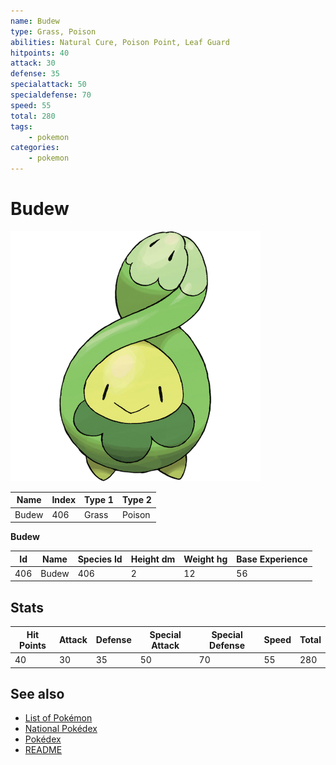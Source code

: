 ```yaml
---
name: Budew
type: Grass, Poison
abilities: Natural Cure, Poison Point, Leaf Guard
hitpoints: 40
attack: 30
defense: 35
specialattack: 50
specialdefense: 70
speed: 55
total: 280
tags:
    - pokemon
categories:
    - pokemon
---
```


# Budew


![Budew](images/406.png)

| **Name** | **Index** | **Type 1** | **Type 2** |
|----|----|----|----|
| Budew | 406 | Grass | Poison  |

**Budew** 




| **Id** | **Name** | **Species Id** | **Height dm** | **Weight hg** | **Base Experience** |
|--------|----------|----------------|------------|------------|---------------------|
| 406 | Budew | 406 | 2 | 12 | 56 |



## Stats

| **Hit Points** | **Attack** | **Defense** | **Special Attack** | **Special Defense** | **Speed** | **Total** |
|----------------|------------|-------------|--------------------|---------------------|-----------|-----------|
| 40 | 30 | 35 | 50 | 70 | 55 | 280 |

## See also

- [List of Pokémon](../pokemon.md)
- [National Pokédex](../national_pokedex.md)
- [Pokédex](../pokedex.md)
- [README](../README.md)

